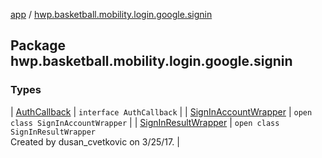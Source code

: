 [app](../index.md) / [hwp.basketball.mobility.login.google.signin](.)

## Package hwp.basketball.mobility.login.google.signin

### Types

| [AuthCallback](-auth-callback/index.md) | `interface AuthCallback` |
| [SignInAccountWrapper](-sign-in-account-wrapper/index.md) | `open class SignInAccountWrapper` |
| [SignInResultWrapper](-sign-in-result-wrapper/index.md) | `open class SignInResultWrapper`<br>Created by dusan_cvetkovic on 3/25/17. |

